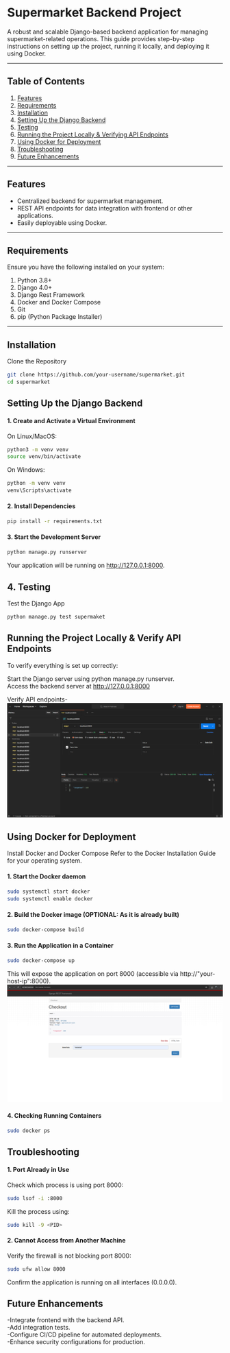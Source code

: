# Supermarket Backend Project

A robust and scalable Django-based backend application for managing supermarket-related operations. This guide provides step-by-step instructions on setting up the project, running it locally, and deploying it using Docker.

---

## Table of Contents

1. [Features](#features)  
2. [Requirements](#requirements)  
3. [Installation](#installation)  
4. [Setting Up the Django Backend](#setting-up-the-django-backend)
5. [Testing](#testing)
6. [Running the Project Locally & Verifying API Endpoints](#running-the-project-locally--verifying-api-endpoints)  
7. [Using Docker for Deployment](#using-docker-for-deployment)  
8. [Troubleshooting](#troubleshooting)  
9. [Future Enhancements](#future-enhancements)

---

## Features

- Centralized backend for supermarket management.
- REST API endpoints for data integration with frontend or other applications.
- Easily deployable using Docker.

---

## Requirements

Ensure you have the following installed on your system:

1. Python 3.8+  
2. Django 4.0+
3. Django Rest Framework
4. Docker and Docker Compose  
5. Git  
6. pip (Python Package Installer)  

---

## Installation

Clone the Repository
```bash
git clone https://github.com/your-username/supermarket.git
cd supermarket
```
## Setting Up the Django Backend
#### 1. Create and Activate a Virtual Environment
On Linux/MacOS:
```bash
python3 -m venv venv
source venv/bin/activate
```
On Windows:
```bash
python -m venv venv
venv\Scripts\activate
```
#### 2. Install Dependencies
```bash
pip install -r requirements.txt
```
#### 3. Start the Development Server
```bash
python manage.py runserver
```
Your application will be running on http://127.0.0.1:8000.

## 4. Testing
Test the Django App
```bash
python manage.py test supermaket
```

## Running the Project Locally & Verify API Endpoints
To verify everything is set up correctly:

Start the Django server using python manage.py runserver.</br>
Access the backend server at http://127.0.0.1:8000</br>

Verify API endpoints-
![](./Scs2.png)

## Using Docker for Deployment

Install Docker and Docker Compose
Refer to the Docker Installation Guide for your operating system.

#### 1. Start the Docker daemon

```bash
sudo systemctl start docker
sudo systemctl enable docker
```
#### 2. Build the Docker image (OPTIONAL: As it is already built)
```bash
sudo docker-compose build
```
#### 3. Run the Application in a Container
```bash
sudo docker-compose up
```
This will expose the application on port 8000 (accessible via http://"your-host-ip":8000).
![](./Scs1.png)

#### 4. Checking Running Containers
```bash
sudo docker ps
```
## Troubleshooting
#### 1. Port Already in Use
Check which process is using port 8000:
```bash
sudo lsof -i :8000
```
Kill the process using:
```bash
sudo kill -9 <PID>
```
#### 2. Cannot Access from Another Machine
Verify the firewall is not blocking port 8000:
```bash
sudo ufw allow 8000
```
Confirm the application is running on all interfaces (0.0.0.0).

## Future Enhancements
-Integrate frontend with the backend API.</br>
-Add integration tests.</br>
-Configure CI/CD pipeline for automated deployments.</br>
-Enhance security configurations for production.</br>
